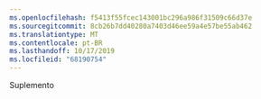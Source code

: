 ```yaml
---
ms.openlocfilehash: f5413f55fcec143001bc296a986f31509c66d37e
ms.sourcegitcommit: 8cb26b7dd40280a7403d46ee59a4e57be55ab462
ms.translationtype: MT
ms.contentlocale: pt-BR
ms.lasthandoff: 10/17/2019
ms.locfileid: "68190754"
---
```

Suplemento
